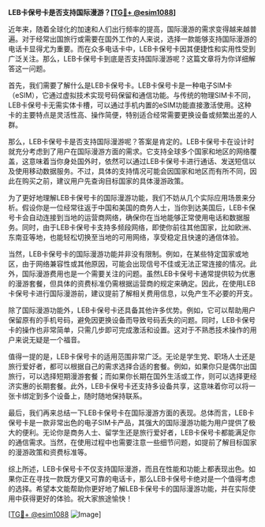 **LEB卡保号卡是否支持国际漫游？[[TG💪+ @esim1088](https://t.me/s/esim1088)]**

近年来，随着全球化的加速和人们出行频率的提高，国际漫游的需求变得越来越普遍。对于经常出国旅行或需要在国外工作的人来说，选择一款能够支持国际漫游的电话卡显得尤为重要。而在众多电话卡中，LEB卡保号卡因其便捷性和实用性受到广泛关注。那么，LEB卡保号卡到底是否支持国际漫游呢？这篇文章将为你详细解答这一问题。

首先，我们需要了解什么是LEB卡保号卡。LEB卡保号卡是一种电子SIM卡（eSIM），它通过虚拟技术实现号码保留和通信功能。与传统的物理SIM卡不同，LEB卡保号卡无需实体卡槽，可以通过手机内置的eSIM功能直接激活使用。这种卡的主要特点是灵活性高、操作简便，特别适合经常需要更换设备或频繁出差的人群。

那么，LEB卡保号卡是否支持国际漫游呢？答案是肯定的。LEB卡保号卡在设计时就充分考虑到了用户在国际漫游方面的需求。它支持全球多个国家和地区的网络覆盖，这意味着当你身处国外时，依然可以通过LEB卡保号卡进行通话、发送短信以及使用移动数据服务。不过，具体的支持情况可能会因国家和地区而有所不同，因此在购买之前，建议用户先查询目标国家的具体漫游政策。

为了更好地理解LEB卡保号卡的国际漫游功能，我们不妨从几个实际应用场景来分析。假设你是一位经常往返于中国和美国的商务人士，当你到达美国后，LEB卡保号卡会自动连接到当地的运营商网络，确保你在当地能够正常使用电话和数据服务。同时，由于LEB卡保号卡支持多频段网络，即使你前往其他国家，比如欧洲、东南亚等地，也能轻松切换至当地的可用网络，享受稳定且快速的通信体验。

当然，LEB卡保号卡的国际漫游功能并非没有限制。例如，在某些特定国家或地区，由于网络兼容性或其他原因，可能会出现信号不佳或无法正常连接的情况。此外，国际漫游费用也是一个需要关注的问题。虽然LEB卡保号卡通常提供较为优惠的漫游套餐，但具体的资费标准仍需根据运营商的规定来确定。因此，在使用LEB卡保号卡进行国际漫游前，建议提前了解相关费用信息，以免产生不必要的开支。

除了国际漫游功能外，LEB卡保号卡还具备其他许多优势。例如，它可以帮助用户保留原有的手机号码，避免因更换设备而导致号码丢失的问题。同时，LEB卡保号卡的操作也非常简单，只需几步即可完成激活和设置。这对于不熟悉技术操作的用户来说无疑是一个福音。

值得一提的是，LEB卡保号卡的适用范围非常广泛。无论是学生党、职场人士还是旅行爱好者，都可以根据自己的需求选择合适的套餐。例如，如果你只是偶尔出国旅行，可以选择短期漫游套餐；而如果你长期在国外生活或工作，则可以选择更经济实惠的长期套餐。此外，LEB卡保号卡还支持多设备共享，这意味着你可以将一张卡绑定到多个设备上，随时随地保持联系。

最后，我们再来总结一下LEB卡保号卡在国际漫游方面的表现。总体而言，LEB卡保号卡是一款非常出色的电子SIM卡产品，其强大的国际漫游功能为用户提供了极大的便利。无论你是商务人士、留学生还是旅行爱好者，LEB卡保号卡都能满足你的通信需求。当然，在使用过程中也需要注意一些细节问题，如提前了解目标国家的漫游政策和资费标准等。

综上所述，LEB卡保号卡不仅支持国际漫游，而且在性能和功能上都表现出色。如果你正在寻找一款既方便又可靠的电话卡，那么LEB卡保号卡绝对是一个值得考虑的选择。希望本文能帮助你更好地了解LEB卡保号卡的国际漫游功能，并在实际使用中获得更好的体验。祝大家旅途愉快！

[[TG💪+ @esim1088](https://t.me/s/esim1088) ![Image](https://i.postimg.cc/4NQfJmqS/Snipaste-2025-05-13-00-14-12.png)]